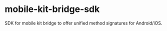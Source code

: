 # mobile-kit-bridge-sdk

SDK for mobile kit bridge to offer unified method signatures for Android/iOS.
